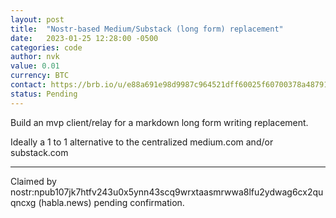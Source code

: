 ```yaml
---
layout: post
title:  "Nostr-based Medium/Substack (long form) replacement"
date:   2023-01-25 12:28:00 -0500
categories: code
author: nvk
value: 0.01
currency: BTC
contact: https://brb.io/u/e88a691e98d9987c964521dff60025f60700378a4879180dcbbb4a5027850411
status: Pending
---
```


Build an mvp client/relay for a markdown long form writing replacement. 

Ideally a 1 to 1 alternative to the centralized medium.com and/or substack.com

---

Claimed by nostr:npub107jk7htfv243u0x5ynn43scq9wrxtaasmrwwa8lfu2ydwag6cx2quqncxg (habla.news) pending confirmation.
